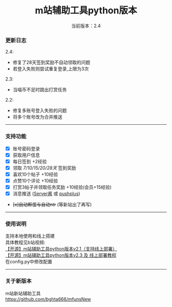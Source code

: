 <div align="center">
<h1> m站辅助工具python版本
</h1>

<p>当前版本：2.4</p>

 </div>

### 更新日志
2.4:
- 修复了28天签到奖励不自动领取的问题
- 若登入失败则尝试重复登录,上限为3次

2.3:
- 当喵币不足时跳出打赏任务

2.2: 
- 修复多账号登入失败的问题
- 将多个账号改为合并推送

---
### 支持功能
- [x] 账号密码登录
- [x] 获取用户信息
- [x] 每日签到 +2经验
- [x] 领取 *7/10/15/20/28天* 签到奖励
- [x] 喜欢10个帖子 +10经验
- [x] 点赞10个评论 +10经验
- [x] 打赏3帖子并领取任务奖励 +10经验(会员+15经验)
- [x] 消息推送 ([Server酱](https://sct.ftqq.com/) 或 [pushplus](https://www.pushplus.plus/))
- ~~[x]自动孵蛋与自动ntr~~ (等新站出了再写)

---

### 使用说明
支持本地使用和线上搭建\
具体教程见b站视频: \
[【开源】m站辅助工具python版本v2.1（支持线上部署）](https://www.bilibili.com/video/BV1Lx4y1c7eE/)\
[【开源】m站辅助工具python版本v2.3 及 线上部署教程](https://www.bilibili.com/video/BV1Yk4y187LH/)\
在config.py中修改配置


---

### 关于新版本
m站新站辅助工具\
https://github.com/bghta666/mfunsNew
